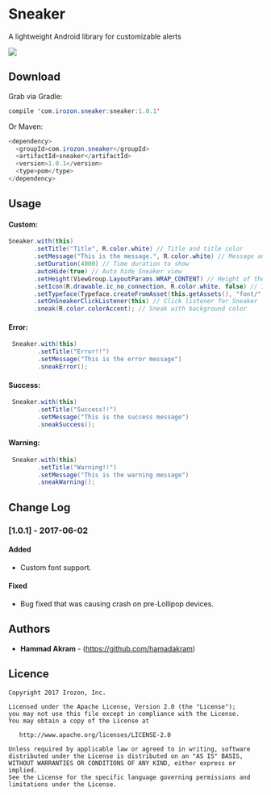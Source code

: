 # Sneaker
A lightweight Android library for customizable alerts

![](https://github.com/Hamadakram/Sneaker/blob/master/app/Sneaker.png?raw=true)
## Download
Grab via Gradle:
```java
compile 'com.irozon.sneaker:sneaker:1.0.1'
```
Or Maven:
```java
<dependency>
  <groupId>com.irozon.sneaker</groupId>
  <artifactId>sneaker</artifactId>
  <version>1.0.1</version>
  <type>pom</type>
</dependency>
``` 
## Usage
#### Custom:
```java
Sneaker.with(this)
       .setTitle("Title", R.color.white) // Title and title color
       .setMessage("This is the message.", R.color.white) // Message and message color
       .setDuration(4000) // Time duration to show
       .autoHide(true) // Auto hide Sneaker view
       .setHeight(ViewGroup.LayoutParams.WRAP_CONTENT) // Height of the Sneaker layout
       .setIcon(R.drawable.ic_no_connection, R.color.white, false) // Icon, icon tint color and circular icon view
       .setTypeface(Typeface.createFromAsset(this.getAssets(), "font/" + fontName)); // Custom font for title and message
       .setOnSneakerClickListener(this) // Click listener for Sneaker
       .sneak(R.color.colorAccent); // Sneak with background color
```
#### Error:
```java
 Sneaker.with(this)
        .setTitle("Error!!")
        .setMessage("This is the error message")
        .sneakError();
```
#### Success:
```java
 Sneaker.with(this)
        .setTitle("Success!!")
        .setMessage("This is the success message")
        .sneakSuccess();
```
#### Warning:
```java
 Sneaker.with(this)
        .setTitle("Warning!!")
        .setMessage("This is the warning message")
        .sneakWarning();
```
## Change Log

### [1.0.1] - 2017-06-02
#### Added
- Custom font support.

#### Fixed
- Bug fixed that was causing crash on pre-Lollipop devices.

## Authors

* **Hammad Akram** - (https://github.com/hamadakram)

## Licence
```
Copyright 2017 Irozon, Inc.

Licensed under the Apache License, Version 2.0 (the "License");
you may not use this file except in compliance with the License.
You may obtain a copy of the License at

   http://www.apache.org/licenses/LICENSE-2.0

Unless required by applicable law or agreed to in writing, software
distributed under the License is distributed on an "AS IS" BASIS,
WITHOUT WARRANTIES OR CONDITIONS OF ANY KIND, either express or implied.
See the License for the specific language governing permissions and
limitations under the License.
```
